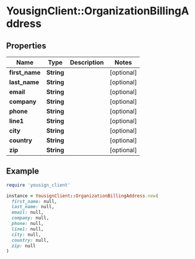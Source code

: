 # YousignClient::OrganizationBillingAddress

## Properties

| Name | Type | Description | Notes |
| ---- | ---- | ----------- | ----- |
| **first_name** | **String** |  | [optional] |
| **last_name** | **String** |  | [optional] |
| **email** | **String** |  | [optional] |
| **company** | **String** |  | [optional] |
| **phone** | **String** |  | [optional] |
| **line1** | **String** |  | [optional] |
| **city** | **String** |  | [optional] |
| **country** | **String** |  | [optional] |
| **zip** | **String** |  | [optional] |

## Example

```ruby
require 'yousign_client'

instance = YousignClient::OrganizationBillingAddress.new(
  first_name: null,
  last_name: null,
  email: null,
  company: null,
  phone: null,
  line1: null,
  city: null,
  country: null,
  zip: null
)
```

